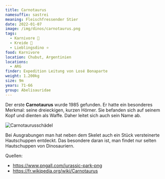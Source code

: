 ```yaml
---
title: Carnotaurus
namesuffix: sastrei
meaning: Fleischfressender Stier
date: 2022-01-07
image: /img/dinos/carnotaurus.png
tags:
  - Karnivore 🥩
  - Kreide 🦴
  - Lieblingsdino ⭐
food: Karnivore
location: Chubut, Argentinien
locations:
  - ARG
finder: Expedition Leitung von Losé Bonaparte
weight: 1.200kg
size: 9m
years: 71-66
group: Abelisauridae
---
```

Der erste **Carnotaurus** wurde 1985 gefunden. Er hatte ein besonderes Merkmal: seine dreieckigen, kurzen Hörner. Sie befanden sich auf seinem Kopf und dienten als Waffe. Daher leitet sich auch sein Name ab.

![Carnotaurusschädel](/img/dinos/carnotaurus-schädel.jpg)

Bei Ausgrabungen man hat neben dem Skelet auch ein Stück versteinerte Hautschuppen entdeckt. Das besondere daran ist, man findet nur selten Hautschuppen von Dinosauriern. 

Quellen:

* <https://www.pngall.com/jurassic-park-png>
* <https://fr.wikipedia.org/wiki/Carnotaurus>